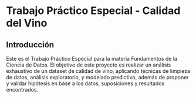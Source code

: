 # Trabajo Práctico Especial - Calidad del Vino
## Introducción
Este es el Trabajo Práctico Especial para la materia Fundamentos de la Ciencia de Datos. El objetivo de este proyecto es realizar un análisis exhaustivo de un dataset de calidad de vino, aplicando técnicas de limpieza de datos, análisis exploratorio, y modelado predictivo, además de proponer y validar hipótesis en base a los datos, suposiciones y resultados encontrados.
